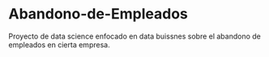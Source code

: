 # Abandono-de-Empleados
 Proyecto de data science enfocado en data buissnes sobre el abandono de empleados en cierta empresa.
